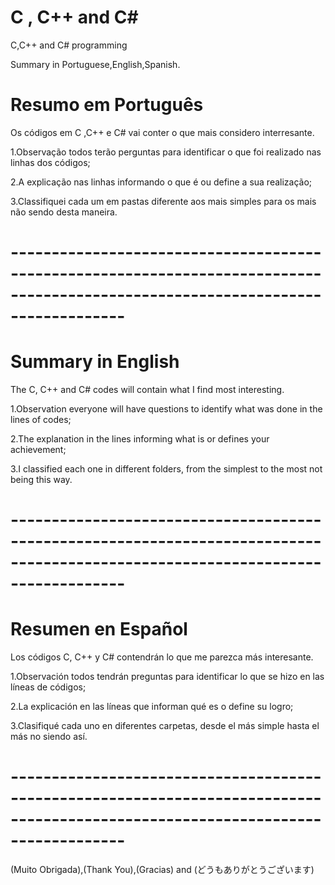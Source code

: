 # C , C++ and C#

C,C++ and C# programming

Summary in Portuguese,English,Spanish.

# Resumo em Português


Os códigos em C ,C++ e C# vai conter o que mais considero interresante.

1.Observação todos terão perguntas para identificar o que foi realizado nas linhas dos códigos;

2.A explicação nas linhas informando o que é ou define a sua realização;

3.Classifiquei cada um em pastas diferente aos mais simples para os mais não sendo desta maneira.

# --------------------------------------------------------------------------------------------------------------------------------

# Summary in English

The C, C++ and C# codes will contain what I find most interesting.

1.Observation everyone will have questions to identify what was done in the lines of codes;

2.The explanation in the lines informing what is or defines your achievement;

3.I classified each one in different folders, from the simplest to the most not being this way.

# --------------------------------------------------------------------------------------------------------------------------------

# Resumen en Español

Los códigos C, C++  y C# contendrán lo que me parezca más interesante.

1.Observación todos tendrán preguntas para identificar lo que se hizo en las líneas de códigos;

2.La explicación en las líneas que informan qué es o define su logro;

3.Clasifiqué cada uno en diferentes carpetas, desde el más simple hasta el más no siendo así.


# --------------------------------------------------------------------------------------------------------------------------------

(Muito Obrigada),(Thank You),(Gracias) and (どうもありがとうございます)

